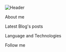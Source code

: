 ![Header](https://github.com/dnotrad/dnotrad/blob/main/assets/bg.gif)

About me

Latest Blog's posts

Language and Technologies

Follow me